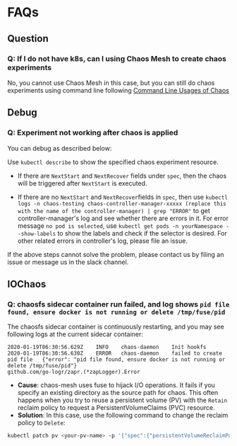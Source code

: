 # FAQs

## Question

### Q: If I do not have k8s, can I using Chaos Mesh to create chaos experiments

No, you cannot use Chaos Mesh in this case, but you can still do chaos experiments using command line following [Command Line Usages of Chaos](https://github.com/pingcap/tipocket/blob/master/doc/command_line_chaos.md)

## Debug

### Q: Experiment not working after chaos is applied

You can debug as described below:

Use `kubectl describe` to show the specified chaos experiment resource.

- If there are `NextStart` and `NextRecover` fields under `spec`, then the chaos will be triggered after `NextStart` is executed.

- If there are no `NextStart` and `NextRecover`fields in `spec`, then use `kubectl logs -n chaos-testing chaos-controller-manager-xxxxx (replace this with the name of the controller-manager) | grep "ERROR"` to get controller-manager's log and see whether there are errors in it. For error message `no pod is selected`, use `kubectl get pods -n yourNamespace --show-labels` to show the labels and check if the selector is desired. For other related errors in controller's log, please file an issue.

If the above steps cannot solve the problem, please contact us by filing an issue or message us in the slack channel.

## IOChaos

### Q: chaosfs sidecar container run failed, and log shows `pid file found, ensure docker is not running or delete /tmp/fuse/pid`

The chaosfs sidecar container is continuously restarting, and you may see following logs at the current sidecar container:

```
2020-01-19T06:30:56.629Z	INFO	chaos-daemon	Init hookfs
2020-01-19T06:30:56.630Z	ERROR	chaos-daemon	failed to create pid file	{"error": "pid file found, ensure docker is not running or delete /tmp/fuse/pid"}
github.com/go-logr/zapr.(*zapLogger).Error
```

* **Cause**: chaos-mesh uses fuse to hijack I/O operations. It fails if you specify an existing directory as the source path for chaos. This often happens when you try to reuse a persistent volume (PV) with the `Retain` reclaim policy to request a PersistentVolumeClaims (PVC) resource.
* **Solution**: In this case, use the following command to change the reclaim policy to `Delete`:

```bash
kubectl patch pv <your-pv-name> -p '{"spec":{"persistentVolumeReclaimPolicy":"Delete"}}'
```
